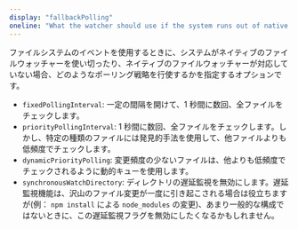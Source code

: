 ```yaml
---
display: "fallbackPolling"
oneline: "What the watcher should use if the system runs out of native file watchers"
---
```


ファイルシステムのイベントを使用するときに、システムがネイティブのファイルウォッチャーを使い切ったり、ネイティブのファイルウォッチャーが対応していない場合、どのようなポーリング戦略を行使するかを指定するオプションです。

- `fixedPollingInterval`: 一定の間隔を開けて、1 秒間に数回、全ファイルをチェックします。
- `priorityPollingInterval`: 1 秒間に数回、全ファイルをチェックします。しかし、特定の種類のファイルには発見的手法を使用して、他ファイルよりも低頻度でチェックします。
- `dynamicPriorityPolling`: 変更頻度の少ないファイルは、他よりも低頻度でチェックされるように動的キューを使用します。
- `synchronousWatchDirectory`: ディレクトリの遅延監視を無効にします。遅延監視機能は、沢山のファイル変更が一度に引き起こされる場合は役立ちますが(例： `npm install` による `node_modules` の変更)、あまり一般的な構成ではないときに、この遅延監視フラグを無効にしたくなるかもしれません。

